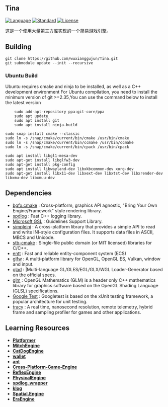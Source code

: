 Tina
----------
[![Language](https://img.shields.io/badge/language-C++-blue.svg)](https://isocpp.org/)
[![Standard](https://img.shields.io/badge/c%2B%2B-17-blue.svg)](https://en.wikipedia.org/wiki/C%2B%2B#Standardization)
[![License](https://img.shields.io/badge/license-MIT-blue.svg)](https://opensource.org/licenses/MIT)

这是一个使用大量第三方库实现的一个简易游戏引擎。

## Building

```
git clone https://github.com/wuxianggujun/Tina.git
git submodule update --init --recursive
```

### Ubuntu Build
Ubuntu requires cmake and ninja to be installed, as well as a C++ development environment
For Ubuntu compilation, you need to install the minimum version of git >=2.35,You can use the command below to install the latest version
```shell
    sudo add-apt-repository ppa:git-core/ppa
    sudo apt update
    sudo apt install git
    sudo apt install ninja-build
```

```shell
sudo snap install cmake --classic
sudo ln -s /snap/cmake/current/bin/cmake /usr/bin/cmake
sudo ln -s /snap/cmake/current/bin/ccmake /usr/bin/ccmake
sudo ln -s /snap/cmake/current/bin/cpack /usr/bin/cpack
```

```shell
sudo apt install libgl1-mesa-dev
sudo apt-get install libglfw3-dev
sudo apt-get install pkg-config
sudo apt install libwayland-dev libxkbcommon-dev xorg-dev
sudo apt-get install libx11-dev libxext-dev libxtst-dev libxrender-dev libxmu-dev libxmuu-dev

```

## Dependencies
 * [bgfx.cmake](https://github.com/bkaradzic/bgfx.cmake.git) :  Cross-platform, graphics API agnostic, "Bring Your Own Engine/Framework" style rendering library.        
 * [spdlog](https://github.com/gabime/spdlog.git)   :           Fast C++ logging library.      
 * [Microsoft GSL](https://github.com/microsoft/GSL.git)  :     Guidelines Support Library.         
 * [simpleini](https://github.com/brofield/simpleini) :         A cross-platform library that provides a simple API to read and write INI-style configuration files. It supports data files in ASCII, MBCS and Unicode.
 * [stb-cmake](https://github.com/gracicot/stb-cmake.git) :     Single-file public domain (or MIT licensed) libraries for C/C++.       
 * [entt](https://github.com/skypjack/entt.git)  :              Fast and reliable entity-component system (ECS)       
 * [glfw](https://github.com/glfw/glfw.git)   :                 A multi-platform library for OpenGL, OpenGL ES, Vulkan, window and input.       
 * [glad](https://github.com/Dav1dde/glad.git) :  |Multi-language GL/GLES/EGL/GLX/WGL Loader-Generator based on the official specs.         
 * [glm](https://github.com/g-truc/glm.git)  :                  OpenGL Mathematics (GLM) is a header only C++ mathematics library for graphics software based on the OpenGL Shading Language (GLSL) specifications.        
 * [Google Test](https://github.com/google/googletest.git) :    Googletest is based on the xUnit testing framework, a popular architecture for unit testing.         
 * [tracy](https://github.com/wolfpld/tracy.git)    :           A real time, nanosecond resolution, remote telemetry, hybrid frame and sampling profiler for games and other applications.         


## Learning Resources

- **[Platformer](https://github.com/Somgonk/Platformer)**
- **[MitchEngine](https://github.com/wobbier/MitchEngine)**
- **[CatDogEngine](https://github.com/CatDogEngine/CatDogEngine)**
- **[wallet](https://github.com/wiimag/wallet)**
- **[ant](https://github.com/ejoy/ant)**
- **[Cross-Platform-Game-Engine](https://github.com/ThomasJowett/Cross-Platform-Game-Engine)**
- **[ReflexEngine](https://github.com/dante1130/ReflexEngine)**
- **[PhysicalEngine](https://github.com/Im-Rises/PhysicalEngine)**
- **[spdlog_wrapper](https://github.com/gqw/spdlog_wrapper)**
- **[klog](https://github.com/KkemChen/klog)**
- **[Spatial.Engine](https://github.com/luizgabriel/Spatial.Engine)**
- **[EraEngine](https://github.com/EldarMuradov/EraEngine)**